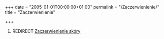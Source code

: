 +++
date = "2005-01-01T00:00:00+01:00"
permalink = "/Zaczerwienienie/"
title = "Zaczerwienienie"

+++

1.  REDIRECT [Zaczerwienienie skóry](/atopedia/Zaczerwienienie_skóry "wikilink")

